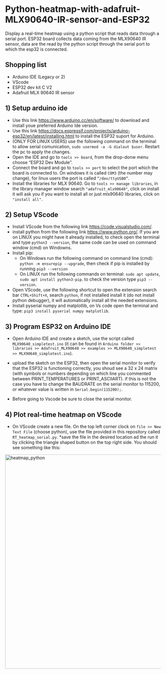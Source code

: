 # Python-heatmap-with-adafruit-MLX90640-IR-sensor-and-ESP32
Display a real-time heatmap using a python script that reads data through a serial port. ESP32 board collects data coming from the MLX90640 IR sensor, data are the read by the python script through the serial port to which the esp32 is connected. 

## Shopping list
* Arduino IDE (Legacy or 2)
* VScode
* ESP32 dev kit C V2
* Adafruit MLX 90640 IR sensor

## 1) Setup arduino ide 
* Use this link https://www.arduino.cc/en/software/ to download and install youe preferred Arduino Ide version.
* Use this link https://docs.espressif.com/projects/arduino-esp32/en/latest/installing.html to install the ESP32 suport for Arduino.
* (ONLY FOR LINUX USERS) use the following command on the terminal to allow serial comunication, `sudo usermod -a -G dialout $user`. Restart the pc to apply the changes.
* Open the IDE and go to `tools >> board`, from the drop-donw menu choose “ESP32 Dev Module”.
* Connect the board and go to `tools >> port` to select the port which the board is connected to. On windows it is called `COM3` (the number may change), for linux users the port is called `“/dev/ttyUSB0”`.
* Install the libraries for MLX 90640. Go to `tools >> manage libraries`, in the library manager window search `"adafruit_mlx90640"`, click on install it will ask you if you want to install all or just mlx90640 libraries, click on `"install all"`.

## 2) Setup VScode  
* Install VScode from the following link https://code.visualstudio.com/.
* install python from the following link https://www.python.org/. If you are on LINUX you might have it already installed, to check open the terminal and type `python3 --version`, the same code can be used on command window (cmd) on Windowns.
* Install pip:
    * On Windows run the following command on command line (cmd): `python -m ensurepip --upgrade`, then check if pip is installed by running `pip3 --version`
    * On LINUX run the following commands on terminal: `sudo apt update`, `sudo apt install python3-pip`. to check the version type `pip3 --version`.
* Open VScode, use the following shortcut to open the extension search bar `CTRL+Shift+X`, search `python`, if not installed install it (do not install python debugger), it will automatically install all the needed extensions.
* Install pyserial numpy and matplotlib, on Vs code open the terminal and type: `pip3 install pyserial numpy matplotlib`.

## 3) Program ESP32 on Arduino IDE
* Open Arduino IDE and create a sketch, use the script called `MLX90640_simpletest.ino` (it can be found in `Arduino folder >> libraries >> Adafruit_MLX90640 >> examples >> MLX90640_simpletest >> MLX90640_simpletest.ino`).

* upload the sketch on the ESP32, then open the serial monitor to verify that the ESP32 is functioning correctly, you shoud see a 32 x 24 matrix (with symbols or numbers depending on which line you commented between PRINT_TEMPERATURES or PRINT_ASCIIART). if this is not the case you have to change the BAUDRATE on the serial monitor to 115200, or whatever value is written in `Serial.begin(115200);`.
* Before going to Vscode be sure to close the serial monitor.

## 4) Plot real-time heatmap on VScode 
* On VScode create a new file. On the top left corner clock on `file >> New Text File` (choose python), use the file provided in this repository called `RT_heatmap_serial.py`.
*save the file in the desired location ad the run it by clicking the triangle shaped button on the top right side. You should see something like this:
<img width="1102" height="691" alt="heatmap_python" src="https://github.com/user-attachments/assets/a9a9f6ae-acb7-4677-9189-cf03deffa437" />
